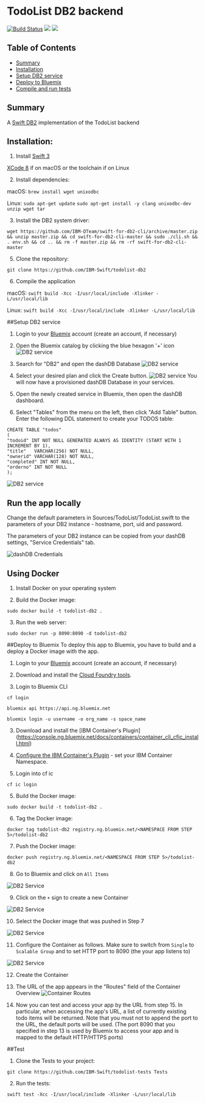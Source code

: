 # TodoList DB2 backend

[![Build Status](https://travis-ci.org/IBM-Swift/TodoList-DB2.svg?branch=master)](https://travis-ci.org/IBM-Swift/TodoList-DB2)
![](https://img.shields.io/badge/Swift-3.0%20RELEASE-orange.svg?style=flat)
![](https://img.shields.io/badge/platform-Linux,%20macOS-blue.svg?style=flat)

## Table of Contents
* [Summary](#summary)
* [Installation](#installation)
* [Setup DB2 service](#setup-db2-service)
* [Deploy to Bluemix](#deploy-to-bluemix)
* [Compile and run tests](#compile-and-run-tests)

## Summary
A [Swift DB2](https://github.com/IBM-DTeam/swift-for-db2) implementation of the TodoList backend

## Installation:

1. Install [Swift 3](http://www.swift.org)

  [XCode 8](http://www.developer.apple.com/xcode) if on macOS or the toolchain if on Linux

2. Install dependencies:

  macOS: 
  `brew install wget unixodbc`
  
  Linux: 
  `sudo apt-get update`
  `sudo apt-get install -y clang unixodbc-dev unzip wget tar`
  
3. Install the DB2 system driver:

  `wget https://github.com/IBM-DTeam/swift-for-db2-cli/archive/master.zip && unzip master.zip && cd swift-for-db2-cli-master && sudo ./cli.sh && . env.sh && cd .. && rm -f master.zip && rm -rf swift-for-db2-cli-master`
  
5. Clone the repository:
 
  `git clone https://github.com/IBM-Swift/todolist-db2`

6. Compile the application

  macOS: 
  `swift build -Xcc -I/usr/local/include -Xlinker -L/usr/local/lib`
  
  Linux: 
  `swift build -Xcc -I/usr/local/include -Xlinker -L/usr/local/lib`
  
  
##Setup DB2 service
1. Login to your [Bluemix](https://new-console.ng.bluemix.net/?direct=classic) account (create an account, if necessary)  

2. Open the Bluemix catalog by clicking the blue hexagon '+' icon
  ![DB2 service](Images/bluemix-console.png)

3. Search for "DB2" and open the dashDB Database
  ![DB2 service](Images/search-db2.png)

4. Select your desired plan and click the Create button. 
  ![DB2 service](Images/dashdb-plan.png)
  You will now have a provisioned dashDB Database in your services.

5. Open the newly created service in Bluemix, then open the dashDB dashboard. 

6. Select "Tables" from the menu on the left, then click "Add Table" button. Enter the following DDL statement to create your TODOS table:

  ```
 CREATE TABLE "todos"
 (
  "todoid" INT NOT NULL GENERATED ALWAYS AS IDENTITY (START WITH 1 INCREMENT BY 1),
  "title"	VARCHAR(256) NOT NULL,
  "ownerid" VARCHAR(128) NOT NULL,
  "completed" INT NOT NULL,
  "orderno" INT NOT NULL
 );
  ```

  ![DB2 service](Images/create-table.png)

## Run the app locally
Change the default parameters in Sources/TodoList/TodoList.swift to the parameters of your DB2 instance - hostname, port, uid and password.

The parameters of your DB2 instance can be copied from your dashDB settings, "Service Credentials" tab.
 
  ![dashDB Credentials](Images/dashDBCredentials.png)
  
## Using Docker

1. Install Docker on your operating system

2. Build the Docker image:

  `sudo docker build -t todolist-db2 . `

3. Run the web server:

  `sudo docker run -p 8090:8090 -d todolist-db2`
  
##Deploy to Bluemix
To deploy this app to Bluemix, you have to build and a deploy a Docker image with the app.

1. Login to your [Bluemix](https://new-console.ng.bluemix.net/?direct=classic) account (create an account, if necessary) 

2. Download and install the [Cloud Foundry tools](https://new-console.ng.bluemix.net/docs/starters/install_cli.html).

3. Login to Bluemix CLI

  `cf login`
  
  `bluemix api https://api.ng.bluemix.net`
  
  `bluemix login -u username -o org_name -s space_name`
  
3. Download and install the [IBM Container's Plugin] (https://console.ng.bluemix.net/docs/containers/container_cli_cfic_install.html)

4. [Configure the IBM Container's Plugin](https://console.ng.bluemix.net/docs/containers/container_cli_login.html) - set your IBM Container Namespace.
  
5. Login into cf ic
  
  `cf ic login`
  
5. Build the Docker image:

  `sudo docker build -t todolist-db2 . `
  
6. Tag the Docker image:

  `docker tag todolist-db2 registry.ng.bluemix.net/<NAMESPACE FROM STEP 5>/todolist-db2`

7. Push the Docker image: 
  
  `docker push registry.ng.bluemix.net/<NAMESPACE FROM STEP 5>/todolist-db2`

8. Go to Bluemix and click on `All Items`
 
  ![DB2 Service](Images/ConsoleHome.png)

9. Click on the `+` sign to create a new Container
  
  ![DB2 Service](Images/ContainerHome.png)

10. Select the Docker image that was pushed in Step 7 

  ![DB2 Service](Images/ContainerImages.png)

11. Configure the Container as follows. Make sure to switch from `Single` to `Scalable Group` and to set HTTP port to 8090 (the your app listens to)

  ![DB2 Service](Images/ContainerSettings.png)

12. Create the Container 

13. The URL of the app appears in the "Routes" field of the Container Overview
![Container Routes](Images/ContainerOverview.png)

14. Now you can test and access your app by the URL from step 15. In particular, when accessing the app's URL, a list of currently existing todo items will be returned. Note that you must not to append the port to the URL, the default ports will be used. (The port 8090 that you specified in step 13 is used by Bluemix to access your app and is mapped to the default HTTP/HTTPS ports)



##Test

1. Clone the Tests to your project:

  `git clone https://github.com/IBM-Swift/todolist-tests Tests`

2. Run the tests:

  `swift test -Xcc -I/usr/local/include -Xlinker -L/usr/local/lib`



